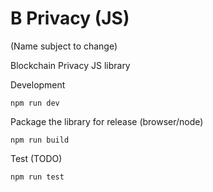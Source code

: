 # B Privacy (JS)

(Name subject to change)

Blockchain Privacy JS library

Development

    npm run dev

Package the library for release (browser/node)

    npm run build

Test (TODO)

    npm run test
